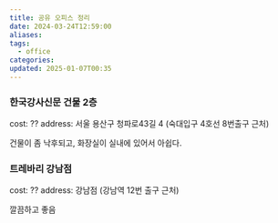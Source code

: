 ```yaml
---
title: 공유 오피스 정리
date: 2024-03-24T12:59:00
aliases: 
tags:
  - office
categories: 
updated: 2025-01-07T00:35
---
```


### 한국강사신문 건물 2층

cost: ??
address: 서울 용산구 청파로43길 4 (숙대입구 4호선 8번출구 근처)

건물이 좀 낙후되고, 화장실이 실내에 있어서 아쉽다.

### 트레바리 강남점

cost: ??
address: 강남점 (강남역 12번 출구 근처)

깔끔하고 좋음
